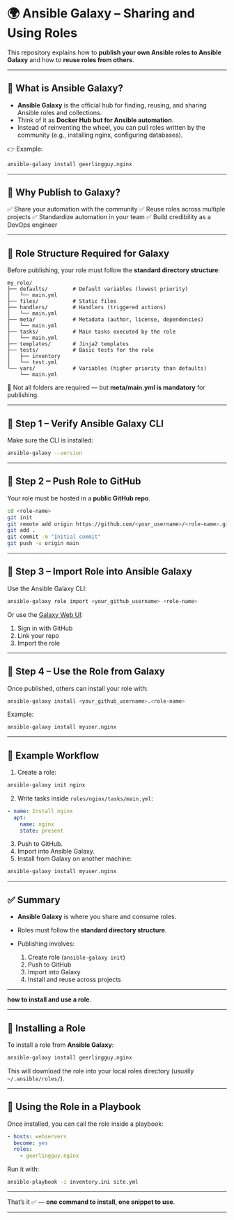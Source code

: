 
# 🌍 Ansible Galaxy – Sharing and Using Roles

This repository explains how to **publish your own Ansible roles to Ansible Galaxy** and how to **reuse roles from others**.

---

## 🔹 What is Ansible Galaxy?

* **Ansible Galaxy** is the official hub for finding, reusing, and sharing Ansible roles and collections.
* Think of it as **Docker Hub but for Ansible automation**.
* Instead of reinventing the wheel, you can pull roles written by the community (e.g., installing nginx, configuring databases).

👉 Example:

```bash
ansible-galaxy install geerlingguy.nginx
```

---

## 🔹 Why Publish to Galaxy?

✅ Share your automation with the community
✅ Reuse roles across multiple projects
✅ Standardize automation in your team
✅ Build credibility as a DevOps engineer

---

## 🔹 Role Structure Required for Galaxy

Before publishing, your role must follow the **standard directory structure**:

```
my_role/
├── defaults/        # Default variables (lowest priority)
│   └── main.yml
├── files/           # Static files
├── handlers/        # Handlers (triggered actions)
│   └── main.yml
├── meta/            # Metadata (author, license, dependencies)
│   └── main.yml
├── tasks/           # Main tasks executed by the role
│   └── main.yml
├── templates/       # Jinja2 templates
├── tests/           # Basic tests for the role
│   ├── inventory
│   └── test.yml
└── vars/            # Variables (higher priority than defaults)
    └── main.yml
```

📌 Not all folders are required — but **meta/main.yml is mandatory** for publishing.

---

## 🔹 Step 1 – Verify Ansible Galaxy CLI

Make sure the CLI is installed:

```bash
ansible-galaxy --version
```

---

## 🔹 Step 2 – Push Role to GitHub

Your role must be hosted in a **public GitHub repo**.

```bash
cd <role-name>
git init
git remote add origin https://github.com/<your_username>/<role-name>.git
git add .
git commit -m "Initial commit"
git push -u origin main
```

---

## 🔹 Step 3 – Import Role into Ansible Galaxy

Use the Ansible Galaxy CLI:

```bash
ansible-galaxy role import <your_github_username> <role-name>
```

Or use the [Galaxy Web UI](https://galaxy.ansible.com/):

1. Sign in with GitHub
2. Link your repo
3. Import the role

---

## 🔹 Step 4 – Use the Role from Galaxy

Once published, others can install your role with:

```bash
ansible-galaxy install <your_github_username>.<role-name>
```

Example:

```bash
ansible-galaxy install myuser.nginx
```

---

## 🔹 Example Workflow

1. Create a role:

```bash
ansible-galaxy init nginx
```

2. Write tasks inside `roles/nginx/tasks/main.yml`:

```yaml
- name: Install nginx
  apt:
    name: nginx
    state: present
```

3. Push to GitHub.
4. Import into Ansible Galaxy.
5. Install from Galaxy on another machine:

```bash
ansible-galaxy install myuser.nginx
```

---

## ✅ Summary

* **Ansible Galaxy** is where you share and consume roles.
* Roles must follow the **standard directory structure**.
* Publishing involves:

  1. Create role (`ansible-galaxy init`)
  2. Push to GitHub
  3. Import into Galaxy
  4. Install and reuse across projects

---
**how to install and use a role**.

---

## 🔹 Installing a Role

To install a role from **Ansible Galaxy**:

```bash
ansible-galaxy install geerlingguy.nginx
```

This will download the role into your local roles directory (usually `~/.ansible/roles/`).

---

## 🔹 Using the Role in a Playbook

Once installed, you can call the role inside a playbook:

```yaml
- hosts: webservers
  become: yes
  roles:
    - geerlingguy.nginx
```

Run it with:

```bash
ansible-playbook -i inventory.ini site.yml
```

---

That’s it ✅ — **one command to install, one snippet to use**.


---

